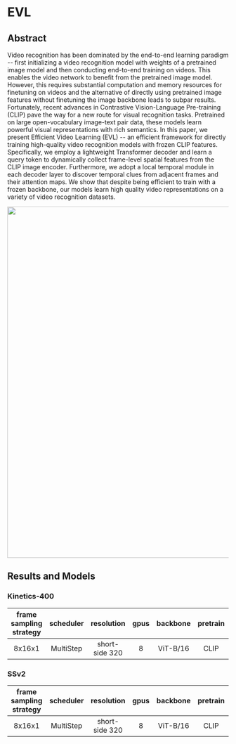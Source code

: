 # EVL

<!-- [ALGORITHM] -->



## Abstract

<!-- [ABSTRACT] -->

Video recognition has been dominated by the end-to-end learning paradigm -- first initializing a video recognition model with weights of a pretrained image model and then conducting end-to-end training on videos. This enables the video network to benefit from the pretrained image model. However, this requires substantial computation and memory resources for finetuning on videos and the alternative of directly using pretrained image features without finetuning the image backbone leads to subpar results. Fortunately, recent advances in Contrastive Vision-Language Pre-training (CLIP) pave the way for a new route for visual recognition tasks. Pretrained on large open-vocabulary image-text pair data, these models learn powerful visual representations with rich semantics. In this paper, we present Efficient Video Learning (EVL) -- an efficient framework for directly training high-quality video recognition models with frozen CLIP features. Specifically, we employ a lightweight Transformer decoder and learn a query token to dynamically collect frame-level spatial features from the CLIP image encoder. Furthermore, we adopt a local temporal module in each decoder layer to discover temporal clues from adjacent frames and their attention maps. We show that despite being efficient to train with a frozen backbone, our models learn high quality video representations on a variety of video recognition datasets.

<!-- [IMAGE] -->

<div align=center>
<img src="TODO" width="800"/>

</div>

## Results and Models

### Kinetics-400

| frame sampling strategy | scheduler |   resolution   | gpus  | backbone | pretrain | top1 acc | top5 acc |   reference top1 acc    |   reference top5 acc    | testing protocol  | gpu_mem(M) | params(M) | Flops(G) |                  config                   |     ckpt     |     log      |
| :---------------------: | :-------: | :------------: | :---: | :------: | :------: | :------: | :------: | :---------------------: | :---------------------: | :---------------: | :--------: | :-------: | :------: | :---------------------------------------: | :----------: | :----------: |
|         8x16x1          | MultiStep | short-side 320 |   8   | ViT-B/16 |   CLIP   |  82.17   |  95.63   | 82.6(test_in_mmaction2) | 96.0(test_in_mmaction2) | 10 clips x 3 crop |    TODO    |   TODO    |   TODO   | [config](/configs/recognition/evl/xxx.py) | [TODO](TODO) | [TODO](TODO) |

### SSv2

| frame sampling strategy | scheduler |   resolution   | gpus  | backbone | pretrain | top1 acc | top5 acc |  reference top1 acc   | reference top5 acc | testing protocol  | gpu_mem(M) | params(M) | Flops(G) |                  config                   |     ckpt     |     log      |
| :---------------------: | :-------: | :------------: | :---: | :------: | :------: | :------: | :------: | :-------------------: | :----------------: | :---------------: | :--------: | :-------: | :------: | :---------------------------------------: | :----------: | :----------: |
|         8x16x1          | MultiStep | short-side 320 |   8   | ViT-B/16 |   CLIP   |  59.10   |  84.62   | 58.6(copy_from_paper) |        N/A         | 10 clips x 3 crop |    TODO    |   TODO    |   TODO   | [config](/configs/recognition/evl/xxx.py) | [TODO](TODO) | [TODO](TODO) |



